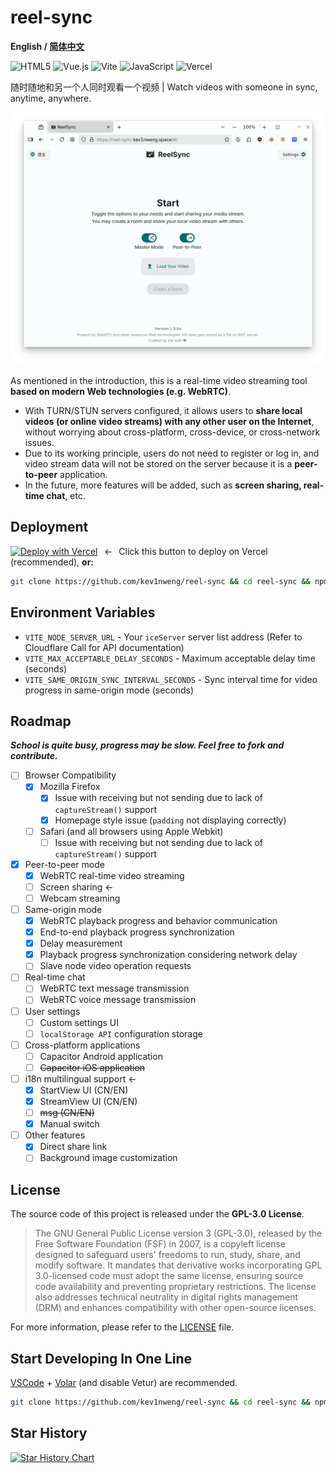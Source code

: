 # reel-sync

**English / [简体中文](README.md)**

![HTML5](https://img.shields.io/badge/html5-%23E34F26.svg?style=for-the-badge&logo=html5&logoColor=white)
![Vue.js](https://img.shields.io/badge/vuejs-%2335495e.svg?style=for-the-badge&logo=vuedotjs&logoColor=%234FC08D)
![Vite](https://img.shields.io/badge/vite-%23646CFF.svg?style=for-the-badge&logo=vite&logoColor=white)
![JavaScript](https://img.shields.io/badge/javascript-%23323330.svg?style=for-the-badge&logo=javascript&logoColor=%23F7DF1E)
![Vercel](https://img.shields.io/badge/vercel-%23000000.svg?style=for-the-badge&logo=vercel&logoColor=white)

随时随地和另一个人同时观看一个视频 | Watch videos with someone in sync, anytime, anywhere.

![ReelSync Screenshot](docs/screenshot.en.png)

As mentioned in the introduction, this is a real-time video streaming tool **based on modern Web technologies (e.g. WebRTC)**.

- With TURN/STUN servers configured, it allows users to **share local videos (or online video streams) with any other user on the Internet**, without worrying about cross-platform, cross-device, or cross-network issues.
- Due to its working principle, users do not need to register or log in, and video stream data will not be stored on the server because it is a **peer-to-peer** application.
- In the future, more features will be added, such as **screen sharing, real-time chat**, etc.

## Deployment

[![Deploy with Vercel](https://vercel.com/button)](https://vercel.com/new/clone?repository-url=https://github.com/kev1nweng/reel-sync&env=VITE_NODE_SERVER_URL&env=VITE_MAX_ACCEPTABLE_DELAY_SECONDS&project-name=reel-sync&repository-name=reel-sync)⠀←⠀Click this button to deploy on Vercel (recommended), **or:**

```bash
git clone https://github.com/kev1nweng/reel-sync && cd reel-sync && npm run build && npm run preview
```

## Environment Variables

- `VITE_NODE_SERVER_URL` - Your `iceServer` server list address (Refer to Cloudflare Call for API documentation)
- `VITE_MAX_ACCEPTABLE_DELAY_SECONDS` - Maximum acceptable delay time (seconds)
- `VITE_SAME_ORIGIN_SYNC_INTERVAL_SECONDS` - Sync interval time for video progress in same-origin mode (seconds)

## Roadmap

***School is quite busy, progress may be slow. Feel free to fork and contribute.***

- [ ] Browser Compatibility
  - [x] Mozilla Firefox
    - [x] Issue with receiving but not sending due to lack of `captureStream()` support
    - [x] Homepage style issue (`padding` not displaying correctly)
  - [ ] Safari (and all browsers using Apple Webkit)
    - [ ] Issue with receiving but not sending due to lack of `captureStream()` support

- [x] Peer-to-peer mode
  - [x] WebRTC real-time video streaming
  - [ ] Screen sharing ←
  - [ ] Webcam streaming

- [ ] Same-origin mode
  - [x] WebRTC playback progress and behavior communication
  - [x] End-to-end playback progress synchronization
  - [x] Delay measurement
  - [x] Playback progress synchronization considering network delay
  - [ ] Slave node video operation requests

- [ ] Real-time chat
  - [ ] WebRTC text message transmission
  - [ ] WebRTC voice message transmission

- [ ] User settings
  - [ ] Custom settings UI
  - [ ] `localStorage API` configuration storage

- [ ] Cross-platform applications
  - [ ] Capacitor Android application
  - [ ] ~~Capacitor iOS application~~

- [ ] i18n multilingual support ←
  - [x] StartView UI (CN/EN)
  - [x] StreamView UI (CN/EN)
  - [ ] ~~msg (CN/EN)~~
  - [x] Manual switch

- [ ] Other features
  - [x] Direct share link
  - [ ] Background image customization

## License

The source code of this project is released under the **GPL-3.0 License**.

> The GNU General Public License version 3 (GPL-3.0), released by the Free Software Foundation (FSF) in 2007, is a copyleft license designed to safeguard users' freedoms to run, study, share, and modify software.
> It mandates that derivative works incorporating GPL 3.0-licensed code must adopt the same license, ensuring source code availability and preventing proprietary restrictions.
> The license also addresses technical neutrality in digital rights management (DRM) and enhances compatibility with other open-source licenses.

For more information, please refer to the [LICENSE](LICENSE) file.

## Start Developing In One Line

[VSCode](https://code.visualstudio.com/) + [Volar](https://marketplace.visualstudio.com/items?itemName=Vue.volar) (and disable Vetur) are recommended.

```bash
git clone https://github.com/kev1nweng/reel-sync && cd reel-sync && npm i
```

## Star History

[![Star History Chart](https://api.star-history.com/svg?repos=kev1nweng/reel-sync&type=Date)](https://www.star-history.com/#kev1nweng/reel-sync&Date)
